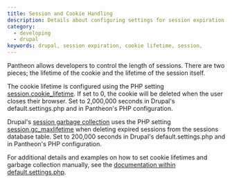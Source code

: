 ```yaml
---
title: Session and Cookie Handling
description: Details about configuring settings for session expiration and cookies.
category:
  - developing
  - drupal
keywords: drupal, session expiration, cookie lifetime, session,
---
```

Pantheon allows developers to control the length of sessions. There are two pieces; the lifetime of the cookie and the lifetime of the session itself.  

The cookie lifetime is configured using the PHP setting [session.cookie\_lifetime](http://www.php.net/manual/en/session.configuration.php#ini.session.cookie-lifetime). If set to 0, the cookie will be deleted when the user closes their browser. Set to 2,000,000 seconds in Drupal's default.settings.php and in Pantheon's PHP configuration.  
Drupal's [session garbage collection](https://api.drupal.org/api/drupal/includes%21session.inc/function/_drupal_session_garbage_collection/7) uses the PHP setting [session.gc\_maxlifetime](http://www.php.net/manual/en/session.configuration.php#ini.session.gc-maxlifetime) when deleting expired sessions from the sessions database table. Set to 200,000 seconds in Drupal's default.settings.php and in Pantheon's PHP configuration.  
For additional details and examples on how to set cookie lifetimes and garbage collection manually, see ​​the [documentation within default.settings.php](https://github.com/pantheon-systems/drops-7/blob/master/sites/default/default.settings.php#L289).
